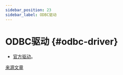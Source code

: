 ```yaml
---
sidebar_position: 23
sidebar_label: ODBC驱动
---
```


# ODBC驱动 {#odbc-driver}

-   [官方驱动](https://github.com/ClickHouse/clickhouse-odbc)。

[来源文章](https://clickhouse.com/docs/zh/interfaces/odbc/) <!--hide-->

